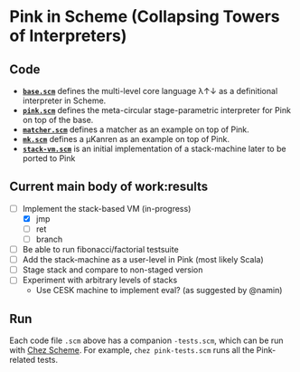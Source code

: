 # Pink in Scheme (Collapsing Towers of Interpreters)

## Code
* __[`base.scm`](base.scm)__ defines the multi-level core language λ↑↓ as a definitional interpreter in Scheme.
* __[`pink.scm`](pink.scm)__ defines the meta-circular stage-parametric interpreter for Pink on top of the base.
* __[`matcher.scm`](matcher.scm)__ defines a matcher as an example on top of Pink.
* __[`mk.scm`](mk.scm)__ defines a µKanren as an example on top of Pink.
* __[`stack-vm.scm`](stack-vm.scm)__ is an initial implementation of a stack-machine later to be ported to Pink

## Current main body of work:results 
  - [ ] Implement the stack-based VM (in-progress)
    - [x] jmp
    - [ ] ret
    - [ ] branch
  - [ ] Be able to run fibonacci/factorial testsuite
  - [ ] Add the stack-machine as a user-level in Pink (most likely Scala)
  - [ ] Stage stack and compare to non-staged version
  - [ ] Experiment with arbitrary levels of stacks
    * Use CESK machine to implement eval? (as suggested by @namin)

## Run
Each code file `.scm` above has a companion `-tests.scm`, which can be run with [Chez Scheme](https://cisco.github.io/ChezScheme/).
For example, `chez pink-tests.scm` runs all the Pink-related tests.